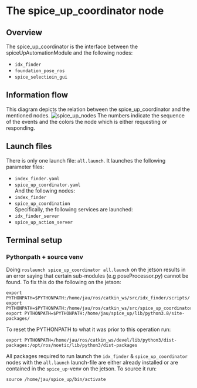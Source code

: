 # The spice_up_coordinator node
## Overview
The spice_up_coordinator is the interface between the spiceUpAutomationModule and the following nodes:
* `idx_finder`
* `foundation_pose_ros`
* `spice_selectioin_gui`
## Information flow
This diagram depicts the relation between the spice_up_coordinator and the mentioned nodes.
![spice_up_nodes](https://github.com/user-attachments/assets/94ca1baa-e273-4804-a574-ece3452ac3f9)
The numbers indicate the sequence of the events and the colors the node which is either requesting or responding.

## Launch files
There is only one launch file: `all.launch`. 
It launches the following parameter files:  
* `index_finder.yaml`
* `spice_up_coordinator.yaml`  
And the following nodes:  
* `index_finder`
* `spice_up_coordination`  
Specifically, the following services are launched:  
* `idx_finder_server` 
* `spice_up_action_server` 

## Terminal setup
### Pythonpath + source venv
Doing `roslaunch spice_up_coordinator all.launch` on the jetson results in an error saying that certain sub-modules (e.g poseProcessor.py) cannot be found. To fix this do the following on the jetson:
```
export PYTHONPATH=$PYTHONPATH:/home/jau/ros/catkin_ws/src/idx_finder/scripts/  
export PYTHONPATH=$PYTHONPATH:/home/jau/ros/catkin_ws/src/spice_up_coordinator/scripts/  
export PYTHONPATH=$PYTHONPATH:/home/jau/spice_up/lib/python3.8/site-packages/

```
To reset the PYTHONPATH to what it was prior to this operation run:
```
export PYTHONPATH=/home/jau/ros/catkin_ws/devel/lib/python3/dist-packages:/opt/ros/noetic/lib/python3/dist-packages
```

All packages required to run launch the `idx_finder` & `spice_up_coordinator` nodes with the `all.launch` launch-file are either already installed or are contained in the `spice_up`-venv on the jetson. To source it run:
```
source /home/jau/spice_up/bin/activate  
```


